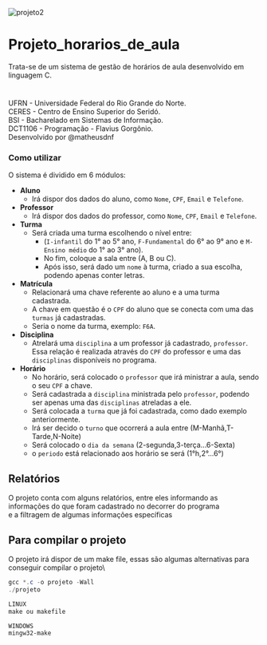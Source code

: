 ![projeto2](https://github.com/Matheusdnf/projeto_horarios_de_aula/assets/142422460/ad07d984-9941-4a9e-bc32-38a912675a1e)

# Projeto_horarios_de_aula
Trata-se de um sistema de gestão de horários de aula desenvolvido em linguagem C.
#
UFRN - Universidade Federal do Rio Grande do Norte.\
CERES - Centro de Ensino Superior do Seridó.\
BSI - Bacharelado em Sistemas de Informação.\
DCT1106 - Programação - Flavius Gorgônio.\
Desenvolvido por @matheusdnf

### Como utilizar
O sistema é dividido em 6 módulos:
* **Aluno**
  - Irá dispor dos dados do aluno, como `Nome`, `CPF`, `Email` e `Telefone`.
* **Professor**
  - Irá dispor dos dados do professor, como `Nome`, `CPF`, `Email` e `Telefone`.
* **Turma**
  - Será criada uma turma escolhendo o nível entre:
    - (`I-infantil` do 1° ao 5° ano, `F-Fundamental` do 6° ao 9° ano e `M-Ensino médio` do 1° ao 3° ano).
    - No fim, coloque a sala entre (A, B ou C).
    - Após isso, será dado um `nome` à turma, criado a sua escolha, podendo apenas conter letras.
* **Matrícula**
  - Relacionará uma chave referente ao aluno e a uma turma cadastrada.
  - A chave em questão é o `CPF` do aluno que se conecta com uma das `turmas` já cadastradas.
  - Seria o nome da turma, exemplo: `F6A`.
* **Disciplina**
  - Atrelará uma `disciplina` a um professor já cadastrado, `professor`. Essa relação é realizada através do `CPF` do professor e uma das `disciplinas` disponíveis no programa.
* **Horário**
  - No horário, será colocado o `professor` que irá ministrar a aula, sendo o seu `CPF` a chave.
  - Será cadastrada a `disciplina` ministrada pelo `professor`, podendo ser apenas uma das `disciplinas` atreladas a ele.
  - Será colocada a `turma` que já foi cadastrada, como dado exemplo anteriormente.
  - Irá ser decido o `turno` que ocorrerá a aula entre (M-Manhã,T-Tarde,N-Noite)
  - Será colocado o `dia da semana` (2-segunda,3-terça...6-Sexta)
  - o `periodo` está relacionado aos horário se será (1°h,2°...6°)
## Relatórios
O projeto conta com alguns relatórios, entre eles informando as informações do que foram cadastrado no decorrer do programa\
e a filtragem de algumas informações específicas
## Para compilar o projeto
O projeto irá dispor de um make file, essas são algumas alternativas para conseguir compilar o projeto\
```powershell
gcc *.c -o projeto -Wall
./projeto
```
```powershell
LINUX
make ou makefile
```
```powershell
WINDOWS
mingw32-make
```
